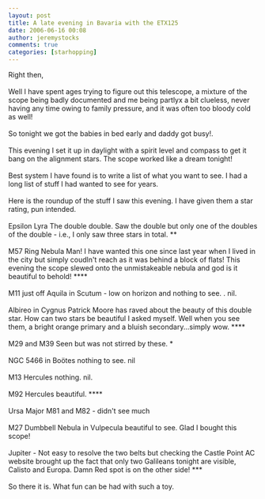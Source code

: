 ```yaml
---
layout: post
title: A late evening in Bavaria with the ETX125
date: 2006-06-16 00:08
author: jeremystocks
comments: true
categories: [starhopping]
---
```

Right then,<br /><br />Well I have spent ages trying to figure out this telescope, a mixture of the scope being badly documented and me being partlyx a bit clueless, never having any time owing to family pressure, and it was often too bloody cold as well!<br /><br />So tonight we got the babies in bed early and daddy got busy!.<br /><br />This evening I set it up in daylight with a spirit level and compass to get it bang on the alignment stars. The scope worked like a dream tonight!<br /><br />Best system I have found is to write a list of what you want to see. I had a long list of stuff I had wanted to see for years.<br /><br />Here is the roundup of the stuff I saw this evening. I have given them a star rating, pun intended.<br /><br />Epsilon Lyra The double double. Saw the double but only one of the doubles of the double - i.e., I only saw three stars in total. **<br /><br />M57 Ring Nebula Man! I have wanted this one since last year when I lived in the city but simply coudln't reach as it was behind a block of flats! This evening the scope slewed onto the unmistakeable nebula and god is it beautiful to behold! ****<br /><br />M11 just off Aquila in Scutum - low on horizon and nothing to see. . nil.<br /><br />Albireo in Cygnus Patrick Moore has raved about the beauty of this double star. How can two stars be beautiful I asked myself. Well when you see them, a bright orange primary and a bluish secondary...simply wow. ****<br /><br />M29 and M39 Seen but was not stirred by these. *<br /><br />NGC 5466 in Boötes nothing to see. nil<br /><br />M13 Hercules nothing. nil.<br /><br />M92 Hercules beautiful. ****<br /><br />Ursa Major M81 and M82 - didn't see much<br /><br />M27 Dumbbell Nebula in Vulpecula  beautiful to see. Glad I bought this scope!<br /><br />Jupiter - Not easy to resolve the two belts but checking the Castle Point AC website brought up the fact that only two Galileans tonight are visible, Calisto and Europa. Damn Red spot is on the other side! ***<br /><br />So there it is. What fun can be had with such a toy.
